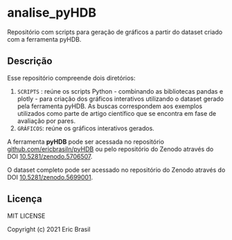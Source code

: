 # analise_pyHDB

Repositório com scripts para geração de gráficos a partir do dataset criado com a ferramenta pyHDB.

## Descrição

Esse repositório compreende dois diretórios:

1. `SCRIPTS` : reúne os scripts Python - combinando as bibliotecas pandas e plotly -  para criação dos gráficos interativos utilizando o dataset gerado pela ferramenta pyHDB. As buscas correspondem aos exemplos utilizados como parte de artigo científico que se encontra em fase de avaliação por pares.
2. `GRÁFICOS`: reúne os gráficos interativos gerados.

A ferramenta **pyHDB** pode ser acessada no repositório [github.com/ericbrasiln/pyHDB](https://github.com/ericbrasiln/pyHDB) ou pelo repositório do Zenodo através do DOI [10.5281/zenodo.5706507](https://zenodo.org/record/5706507).

O dataset completo pode ser acessado no repositório do Zenodo através do DOI [10.5281/zenodo.5699001](https://doi.org/10.5281/zenodo.5699001).

## Licença

MIT LICENSE

Copyright (c) 2021 Eric Brasil
